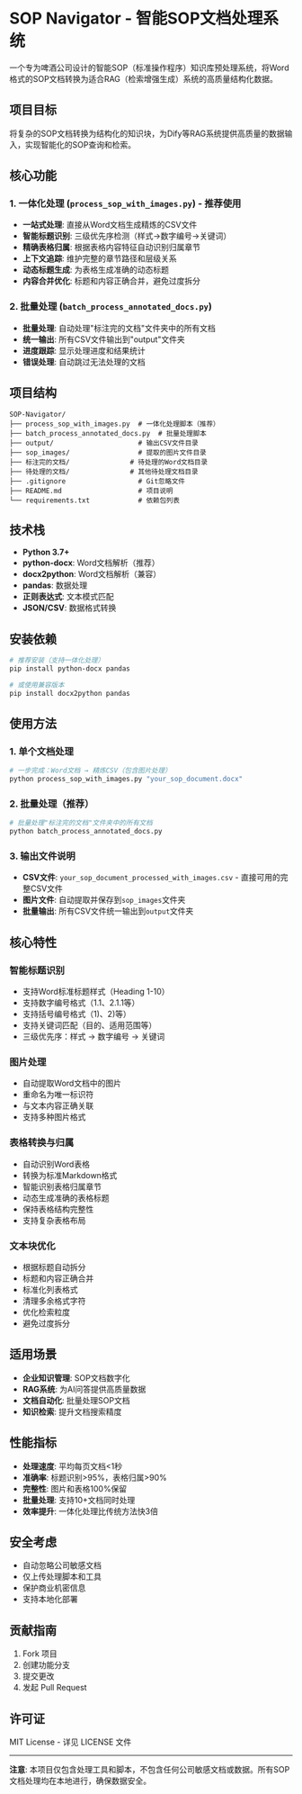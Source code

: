 # SOP Navigator - 智能SOP文档处理系统

一个专为啤酒公司设计的智能SOP（标准操作程序）知识库预处理系统，将Word格式的SOP文档转换为适合RAG（检索增强生成）系统的高质量结构化数据。

## 项目目标

将复杂的SOP文档转换为结构化的知识块，为Dify等RAG系统提供高质量的数据输入，实现智能化的SOP查询和检索。

## 核心功能

### 1. 一体化处理 (`process_sop_with_images.py`) - 推荐使用
- **一站式处理**: 直接从Word文档生成精炼的CSV文件
- **智能标题识别**: 三级优先序检测（样式→数字编号→关键词）
- **精确表格归属**: 根据表格内容特征自动识别归属章节
- **上下文追踪**: 维护完整的章节路径和层级关系
- **动态标题生成**: 为表格生成准确的动态标题
- **内容合并优化**: 标题和内容正确合并，避免过度拆分

### 2. 批量处理 (`batch_process_annotated_docs.py`)
- **批量处理**: 自动处理"标注完的文档"文件夹中的所有文档
- **统一输出**: 所有CSV文件输出到"output"文件夹
- **进度跟踪**: 显示处理进度和结果统计
- **错误处理**: 自动跳过无法处理的文档

## 项目结构

```
SOP-Navigator/
├── process_sop_with_images.py  # 一体化处理脚本（推荐）
├── batch_process_annotated_docs.py  # 批量处理脚本
├── output/                     # 输出CSV文件目录
├── sop_images/                 # 提取的图片文件目录
├── 标注完的文档/               # 待处理的Word文档目录
├── 待处理的文档/               # 其他待处理文档目录
├── .gitignore                  # Git忽略文件
├── README.md                   # 项目说明
└── requirements.txt            # 依赖包列表
```

## 技术栈

- **Python 3.7+**
- **python-docx**: Word文档解析（推荐）
- **docx2python**: Word文档解析（兼容）
- **pandas**: 数据处理
- **正则表达式**: 文本模式匹配
- **JSON/CSV**: 数据格式转换

## 安装依赖

```bash
# 推荐安装（支持一体化处理）
pip install python-docx pandas

# 或使用兼容版本
pip install docx2python pandas
```

## 使用方法

### 1. 单个文档处理

```bash
# 一步完成：Word文档 → 精炼CSV（包含图片处理）
python process_sop_with_images.py "your_sop_document.docx"
```

### 2. 批量处理（推荐）

```bash
# 批量处理"标注完的文档"文件夹中的所有文档
python batch_process_annotated_docs.py
```

### 3. 输出文件说明

- **CSV文件**: `your_sop_document_processed_with_images.csv` - 直接可用的完整CSV文件
- **图片文件**: 自动提取并保存到`sop_images`文件夹
- **批量输出**: 所有CSV文件统一输出到`output`文件夹

## 核心特性

### 智能标题识别
- 支持Word标准标题样式（Heading 1-10）
- 支持数字编号格式（1.1、2.1.1等）
- 支持括号编号格式（1)、2)等）
- 支持关键词匹配（目的、适用范围等）
- 三级优先序：样式 → 数字编号 → 关键词

### 图片处理
- 自动提取Word文档中的图片
- 重命名为唯一标识符
- 与文本内容正确关联
- 支持多种图片格式

### 表格转换与归属
- 自动识别Word表格
- 转换为标准Markdown格式
- 智能识别表格归属章节
- 动态生成准确的表格标题
- 保持表格结构完整性
- 支持复杂表格布局

### 文本块优化
- 根据标题自动拆分
- 标题和内容正确合并
- 标准化列表格式
- 清理多余格式字符
- 优化检索粒度
- 避免过度拆分

## 适用场景

- **企业知识管理**: SOP文档数字化
- **RAG系统**: 为AI问答提供高质量数据
- **文档自动化**: 批量处理SOP文档
- **知识检索**: 提升文档搜索精度

## 性能指标

- **处理速度**: 平均每页文档<1秒
- **准确率**: 标题识别>95%，表格归属>90%
- **完整性**: 图片和表格100%保留
- **批量处理**: 支持10+文档同时处理
- **效率提升**: 一体化处理比传统方法快3倍

## 安全考虑

- 自动忽略公司敏感文档
- 仅上传处理脚本和工具
- 保护商业机密信息
- 支持本地化部署

## 贡献指南

1. Fork 项目
2. 创建功能分支
3. 提交更改
4. 发起 Pull Request

## 许可证

MIT License - 详见 LICENSE 文件

---

**注意**: 本项目仅包含处理工具和脚本，不包含任何公司敏感文档或数据。所有SOP文档处理均在本地进行，确保数据安全。
